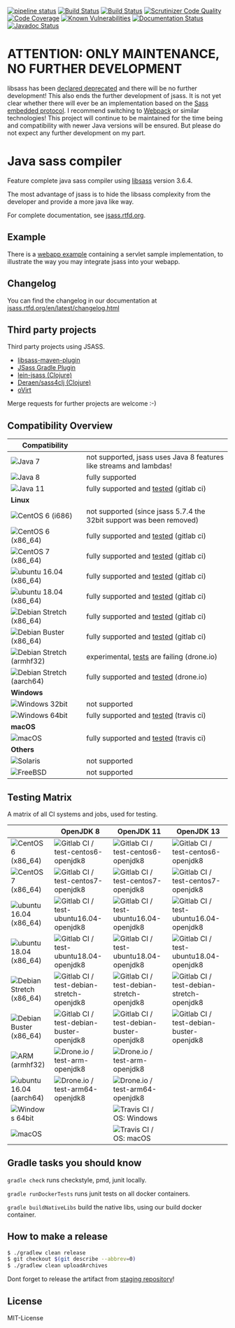 [![pipeline status](https://gitlab.com/jsass/jsass/badges/master/pipeline.svg)](https://gitlab.com/jsass/jsass/commits/master)
[![Build Status](https://img.shields.io/travis/bit3/jsass/master.svg?style=flat&logo=travis)](https://travis-ci.org/bit3/jsass)
[![Build Status](https://cloud.drone.io/api/badges/bit3/jsass/status.svg)](https://cloud.drone.io/bit3/jsass)
[![Scrutinizer Code Quality](https://scrutinizer-ci.com/g/bit3/jsass/badges/quality-score.png?b=master)](https://scrutinizer-ci.com/g/bit3/jsass/?branch=master)
[![Code Coverage](https://scrutinizer-ci.com/g/bit3/jsass/badges/coverage.png?b=master)](https://scrutinizer-ci.com/g/bit3/jsass/?branch=master)
[![Known Vulnerabilities](https://snyk.io/test/github/bit3/jsass/badge.svg)](https://snyk.io/test/github/bit3/jsass)
[![Documentation Status](https://readthedocs.org/projects/jsass/badge/?version=latest)](http://jsass.readthedocs.io/en/latest/)
[![Javadoc Status](https://javadocio-badges.herokuapp.com/io.bit3/jsass/badge.svg)](http://javadoc.io/doc/io.bit3/jsass/)

ATTENTION: ONLY MAINTENANCE, NO FURTHER DEVELOPMENT
===================================================

libsass has been [declared deprecated][libsass-deprecated] and there will be no further development!
This also ends the further development of jsass. It is not yet clear whether there will ever be an implementation based
on the [Sass embedded protocol][sass-embedded-protocol]. I recommend switching to [Webpack][webpack] or similar technologies!
This project will continue to be maintained for the time being and compatibility with newer Java versions will be ensured.
But please do not expect any further development on my part.

[libsass-deprecated]: https://sass-lang.com/blog/libsass-is-deprecated
[sass-embedded-protocol]: https://github.com/sass/embedded-protocol
[webpack]: https://webpack.js.org/

Java sass compiler
==================

Feature complete java sass compiler using [libsass][libsass] version 3.6.4.

The most advantage of jsass is to hide the libsass complexity from the developer and provide a more java like way.

For complete documentation, see [jsass.rtfd.org][jsass-docs].

[libsass]: https://github.com/sass/libsass
[jsass-docs]: http://jsass.rtfd.org/

Example
-------

There is a [webapp example](example/webapp) containing a servlet sample implementation, to illustrate the way you
may integrate jsass into your webapp.

Changelog
---------

You can find the changelog in our documentation at [jsass.rtfd.org/en/latest/changelog.html][changelog]

[changelog]: http://jsass.readthedocs.org/en/latest/changelog.html

Third party projects
--------------------

Third party projects using JSASS.

- [libsass-maven-plugin](https://gitlab.com/haynes/libsass-maven-plugin)
- [JSass Gradle Plugin](https://plugins.gradle.org/plugin/io.freefair.jsass-java)
- [lein-jsass (Clojure)](https://clojars.org/lein-jsass)
- [Deraen/sass4clj (Clojure)](https://github.com/Deraen/sass4clj)
- [oVirt](https://www.ovirt.org/)

Merge requests for further projects are welcome :-)

Compatibility Overview
----------------------

| Compatibility                              |                                                                      |
| -------------------------------------------|----------------------------------------------------------------------|
| ![Java 7][java7]                           | not supported, jsass uses Java 8 features like streams and lambdas!  |
| ![Java 8][java8]                           | fully supported                                                      |
| ![Java 11][java11]                         | fully supported and [tested][gitlab-ci] (gitlab ci)                  |
| **Linux**                                  |                                                                      |
| ![CentOS 6 (i686)][centos6_32]             | not supported (since jsass 5.7.4 the 32bit support was been removed) |
| ![CentOS 6 (x86_64)][centos6]              | fully supported and [tested][gitlab-ci] (gitlab ci)                  |
| ![CentOS 7 (x86_64)][centos7]              | fully supported and [tested][gitlab-ci] (gitlab ci)                  |
| ![ubuntu 16.04 (x86_64)][ubuntu16.04]      | fully supported and [tested][gitlab-ci] (gitlab ci)                  |
| ![ubuntu 18.04 (x86_64)][ubuntu18.04]      | fully supported and [tested][gitlab-ci] (gitlab ci)                  |
| ![Debian Stretch (x86_64)][debian-stretch] | fully supported and [tested][gitlab-ci] (gitlab ci)                  |
| ![Debian Buster (x86_64)][debian-buster]   | fully supported and [tested][gitlab-ci] (gitlab ci)                  |
| ![Debian Stretch (armhf32)][armhf32]       | experimental, [tests][drone-io] are failing (drone.io)               |
| ![Debian Stretch (aarch64)][aarch64]       | fully supported and [tested][drone-io] (drone.io)                    |
| **Windows**                                |                                                                      |
| ![Windows 32bit][windows32]                | not supported                                                        |
| ![Windows 64bit][windows64]                | fully supported and [tested][travis-ci] (travis ci)                  |
| **macOS**                                  |                                                                      |
| ![macOS][macos]                            | fully supported and [tested][travis-ci] (travis ci)                  |
| **Others**                                 |                                                                      |
| ![Solaris][solaris]                        | not supported                                                        |
| ![FreeBSD][freebsd]                        | not supported                                                        |

[java7]: https://img.shields.io/badge/Java-7-red.svg?style=flat
[java8]: https://img.shields.io/badge/Java-8-green.svg?style=flat
[java11]: https://img.shields.io/badge/Java-11-green.svg?style=flat

[centos6_32]: https://img.shields.io/badge/CentOS_6-x86-red.svg?style=flat
[centos6]: https://img.shields.io/badge/CentOS_6-x86__64-green.svg?style=flat
[centos7]: https://img.shields.io/badge/CentOS_7-x86__64-green.svg?style=flat

[ubuntu16.04]: https://img.shields.io/badge/ubuntu_16.04-x86__64-green.svg?style=flat
[ubuntu18.04]: https://img.shields.io/badge/ubuntu_18.04-x86__64-green.svg?style=flat

[debian-stretch]: https://img.shields.io/badge/Debian_Stretch-x86__64-green.svg?style=flat
[debian-buster]: https://img.shields.io/badge/Debian_Buster-x86__64-green.svg?style=flat

[armhf32]: https://img.shields.io/badge/Debian_Stretch-arm_(armhf32)-yellow.svg?style=flat
[aarch64]: https://img.shields.io/badge/Debian_Stretch-arm64_(aarch64)-green.svg?style=flat

[windows32]: https://img.shields.io/badge/Windows-32bit-red.svg?style=flat
[windows64]: https://img.shields.io/badge/Windows-64bit-green.svg?style=flat

[macos]: https://img.shields.io/badge/macOS-10+-green.svg?style=flat

[gitlab-ci]: https://gitlab.com/jsass/jsass/pipelines
[travis-ci]: https://travis-ci.org/bit3/jsass
[drone-io]: https://cloud.drone.io/bit3/jsass

[solaris]: https://img.shields.io/badge/Solaris-red.svg?style=flat
[freebsd]: https://img.shields.io/badge/FreeBSD-red.svg?style=flat

Testing Matrix
--------------

A matrix of all CI systems and jobs, used for testing.

|                                            | OpenJDK 8                                                                           | OpenJDK 11                                                                           | OpenJDK 13                                                                           |
|--------------------------------------------|-------------------------------------------------------------------------------------|--------------------------------------------------------------------------------------|--------------------------------------------------------------------------------------|
| ![CentOS 6 (x86_64)][centos6]              | ![Gitlab CI / test-centos6-openjdk8][gitlab-ci-test-centos6-openjdk8]               | ![Gitlab CI / test-centos6-openjdk8][gitlab-ci-test-centos6-openjdk11]               | ![Gitlab CI / test-centos6-openjdk8][gitlab-ci-test-centos6-openjdk13]               |
| ![CentOS 7 (x86_64)][centos7]              | ![Gitlab CI / test-centos7-openjdk8][gitlab-ci-test-centos7-openjdk8]               | ![Gitlab CI / test-centos7-openjdk8][gitlab-ci-test-centos7-openjdk11]               | ![Gitlab CI / test-centos7-openjdk8][gitlab-ci-test-centos7-openjdk13]               |
| ![ubuntu 16.04 (x86_64)][ubuntu16.04]      | ![Gitlab CI / test-ubuntu16.04-openjdk8][gitlab-ci-test-ubuntu16.04-openjdk8]       | ![Gitlab CI / test-ubuntu16.04-openjdk8][gitlab-ci-test-ubuntu16.04-openjdk11]       | ![Gitlab CI / test-ubuntu16.04-openjdk8][gitlab-ci-test-ubuntu16.04-openjdk13]       |
| ![ubuntu 18.04 (x86_64)][ubuntu18.04]      | ![Gitlab CI / test-ubuntu18.04-openjdk8][gitlab-ci-test-ubuntu18.04-openjdk8]       | ![Gitlab CI / test-ubuntu18.04-openjdk8][gitlab-ci-test-ubuntu18.04-openjdk11]       | ![Gitlab CI / test-ubuntu18.04-openjdk8][gitlab-ci-test-ubuntu18.04-openjdk13]       |
| ![Debian Stretch (x86_64)][debian-stretch] | ![Gitlab CI / test-debian-stretch-openjdk8][gitlab-ci-test-debian-stretch-openjdk8] | ![Gitlab CI / test-debian-stretch-openjdk8][gitlab-ci-test-debian-stretch-openjdk11] | ![Gitlab CI / test-debian-stretch-openjdk8][gitlab-ci-test-debian-stretch-openjdk13] |
| ![Debian Buster (x86_64)][debian-buster]   | ![Gitlab CI / test-debian-buster-openjdk8][gitlab-ci-test-debian-buster-openjdk8]   | ![Gitlab CI / test-debian-buster-openjdk8][gitlab-ci-test-debian-buster-openjdk11]   | ![Gitlab CI / test-debian-buster-openjdk8][gitlab-ci-test-debian-buster-openjdk13]   |
| ![ARM (armhf32)][armhf32]                  | ![Drone.io / test-arm-openjdk8][drone.io-test-arm-openjdk8]                         | ![Drone.io / test-arm-openjdk8][drone.io-test-arm-openjdk11]                         |                                                                                      |
| ![ubuntu 16.04 (aarch64)][aarch64]         | ![Drone.io / test-arm64-openjdk8][drone.io-test-arm64-openjdk8]                     | ![Drone.io / test-arm64-openjdk8][drone.io-test-arm64-openjdk11]                     |                                                                                      |
| ![Windows 64bit][windows64]                |                                                                                     | ![Travis CI / OS: Windows][travis-ci-os-windows]                                     |                                                                                      |
| ![macOS][macos]                            |                                                                                     | ![Travis CI / OS: macOS][travis-ci-os-macos]                                         |                                                                                      |

[gitlab-ci-test-centos6-openjdk8]: https://img.shields.io/badge/Gitlab_CI-test--centos6--openjdk8-blue.svg?style=flat
[gitlab-ci-test-centos6-openjdk11]: https://img.shields.io/badge/Gitlab_CI-test--centos6--openjdk11-blue.svg?style=flat
[gitlab-ci-test-centos6-openjdk13]: https://img.shields.io/badge/Gitlab_CI-test--centos6--openjdk13-blue.svg?style=flat

[gitlab-ci-test-centos7-openjdk8]: https://img.shields.io/badge/Gitlab_CI-test--centos7--openjdk8-blue.svg?style=flat
[gitlab-ci-test-centos7-openjdk11]: https://img.shields.io/badge/Gitlab_CI-test--centos7--openjdk11-blue.svg?style=flat
[gitlab-ci-test-centos7-openjdk13]: https://img.shields.io/badge/Gitlab_CI-test--centos7--openjdk13-blue.svg?style=flat

[gitlab-ci-test-ubuntu16.04-openjdk8]: https://img.shields.io/badge/Gitlab_CI-test--ubuntu16.04--openjdk8-blue.svg?style=flat
[gitlab-ci-test-ubuntu16.04-openjdk11]: https://img.shields.io/badge/Gitlab_CI-test--ubuntu16.04--openjdk11-blue.svg?style=flat
[gitlab-ci-test-ubuntu16.04-openjdk13]: https://img.shields.io/badge/Gitlab_CI-test--ubuntu16.04--openjdk13-blue.svg?style=flat

[gitlab-ci-test-ubuntu18.04-openjdk8]: https://img.shields.io/badge/Gitlab_CI-test--ubuntu18.04--openjdk8-blue.svg?style=flat
[gitlab-ci-test-ubuntu18.04-openjdk11]: https://img.shields.io/badge/Gitlab_CI-test--ubuntu18.04--openjdk11-blue.svg?style=flat
[gitlab-ci-test-ubuntu18.04-openjdk13]: https://img.shields.io/badge/Gitlab_CI-test--ubuntu18.04--openjdk13-blue.svg?style=flat

[gitlab-ci-test-debian-stretch-openjdk8]: https://img.shields.io/badge/Gitlab_CI-test--debian--stretch--openjdk8-blue.svg?style=flat
[gitlab-ci-test-debian-stretch-openjdk11]: https://img.shields.io/badge/Gitlab_CI-test--debian--stretch--openjdk11-blue.svg?style=flat
[gitlab-ci-test-debian-stretch-openjdk13]: https://img.shields.io/badge/Gitlab_CI-test--debian--stretch--openjdk13-blue.svg?style=flat

[gitlab-ci-test-debian-buster-openjdk8]: https://img.shields.io/badge/Gitlab_CI-test--debian--buster--openjdk8-blue.svg?style=flat
[gitlab-ci-test-debian-buster-openjdk11]: https://img.shields.io/badge/Gitlab_CI-test--debian--buster--openjdk11-blue.svg?style=flat
[gitlab-ci-test-debian-buster-openjdk13]: https://img.shields.io/badge/Gitlab_CI-test--debian--buster--openjdk13-blue.svg?style=flat

[drone.io-test-arm-openjdk8]: https://img.shields.io/badge/Drone.io-test--arm--openjdk8-blue.svg?style=flat
[drone.io-test-arm-openjdk11]: https://img.shields.io/badge/Drone.io-test--arm--openjdk11-blue.svg?style=flat
[drone.io-test-arm-openjdk13]: https://img.shields.io/badge/Drone.io-test--arm--openjdk13-blue.svg?style=flat

[drone.io-test-arm64-openjdk8]: https://img.shields.io/badge/Drone.io-test--arm64--openjdk8-blue.svg?style=flat
[drone.io-test-arm64-openjdk11]: https://img.shields.io/badge/Drone.io-test--arm64--openjdk11-blue.svg?style=flat
[drone.io-test-arm64-openjdk13]: https://img.shields.io/badge/Drone.io-test--arm64--openjdk13-blue.svg?style=flat

[travis-ci-os-windows]: https://img.shields.io/badge/Travis_CI-OS:_Windows-blue.svg?style=flat
[travis-ci-os-macos]: https://img.shields.io/badge/Travis_CI-OS:_macOS-blue.svg?style=flat

Gradle tasks you should know
----------------------------

`gradle check` runs checkstyle, pmd, junit locally.

`gradle runDockerTests` runs junit tests on all docker containers.

`gradle buildNativeLibs` build the native libs, using our build docker container.

How to make a release
---------------------

```bash
$ ./gradlew clean release
$ git checkout $(git describe --abbrev=0)
$ ./gradlew clean uploadArchives
```

Dont forget to release the artifact from [staging repository](https://oss.sonatype.org/#stagingRepositories)!

License
-------

MIT-License
